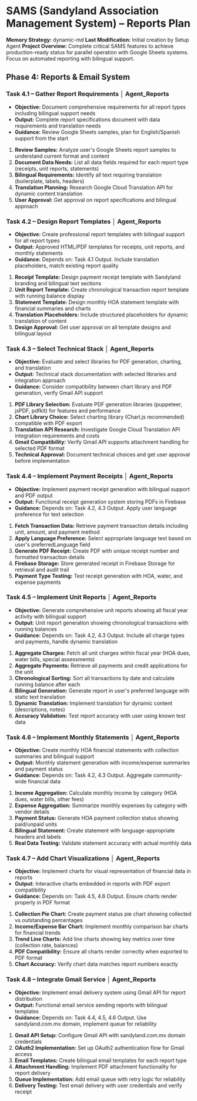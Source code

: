 # SAMS (Sandyland Association Management System) – Reports Plan

**Memory Strategy:** dynamic-md
**Last Modification:** Initial creation by Setup Agent
**Project Overview:** Complete critical SAMS features to achieve production-ready status for parallel operation with Google Sheets systems. Focus on automated reporting with bilingual support.

## Phase 4: Reports & Email System

### Task 4.1 – Gather Report Requirements │ Agent_Reports
- **Objective:** Document comprehensive requirements for all report types including bilingual support needs
- **Output:** Complete report specifications document with data requirements and translation needs
- **Guidance:** Review Google Sheets samples, plan for English/Spanish support from the start

1. **Review Samples:** Analyze user's Google Sheets report samples to understand current format and content
2. **Document Data Needs:** List all data fields required for each report type (receipts, unit reports, statements)
3. **Bilingual Requirements:** Identify all text requiring translation (boilerplate, labels, headers)
4. **Translation Planning:** Research Google Cloud Translation API for dynamic content translation
5. **User Approval:** Get approval on report specifications and bilingual approach

### Task 4.2 – Design Report Templates │ Agent_Reports
- **Objective:** Create professional report templates with bilingual support for all report types
- **Output:** Approved HTML/PDF templates for receipts, unit reports, and monthly statements
- **Guidance:** Depends on: Task 4.1 Output. Include translation placeholders, match existing report quality

1. **Receipt Template:** Design payment receipt template with Sandyland branding and bilingual text sections
2. **Unit Report Template:** Create chronological transaction report template with running balance display
3. **Statement Template:** Design monthly HOA statement template with financial summaries and charts
4. **Translation Placeholders:** Include structured placeholders for dynamic translation of content
5. **Design Approval:** Get user approval on all template designs and bilingual layout

### Task 4.3 – Select Technical Stack │ Agent_Reports
- **Objective:** Evaluate and select libraries for PDF generation, charting, and translation
- **Output:** Technical stack documentation with selected libraries and integration approach
- **Guidance:** Consider compatibility between chart library and PDF generation, verify Gmail API support

1. **PDF Library Selection:** Evaluate PDF generation libraries (puppeteer, jsPDF, pdfkit) for features and performance
2. **Chart Library Choice:** Select charting library (Chart.js recommended) compatible with PDF export
3. **Translation API Research:** Investigate Google Cloud Translation API integration requirements and costs
4. **Gmail Compatibility:** Verify Gmail API supports attachment handling for selected PDF format
5. **Technical Approval:** Document technical choices and get user approval before implementation

### Task 4.4 – Implement Payment Receipts │ Agent_Reports
- **Objective:** Implement payment receipt generation with bilingual support and PDF output
- **Output:** Functional receipt generation system storing PDFs in Firebase
- **Guidance:** Depends on: Task 4.2, 4.3 Output. Apply user language preference for text selection

1. **Fetch Transaction Data:** Retrieve payment transaction details including unit, amount, and payment method
2. **Apply Language Preference:** Select appropriate language text based on user's preferredLanguage field
3. **Generate PDF Receipt:** Create PDF with unique receipt number and formatted transaction details
4. **Firebase Storage:** Store generated receipt in Firebase Storage for retrieval and audit trail
5. **Payment Type Testing:** Test receipt generation with HOA, water, and expense payments

### Task 4.5 – Implement Unit Reports │ Agent_Reports
- **Objective:** Generate comprehensive unit reports showing all fiscal year activity with bilingual support
- **Output:** Unit report generation showing chronological transactions with running balances
- **Guidance:** Depends on: Task 4.2, 4.3 Output. Include all charge types and payments, handle dynamic translation

1. **Aggregate Charges:** Fetch all unit charges within fiscal year (HOA dues, water bills, special assessments)
2. **Aggregate Payments:** Retrieve all payments and credit applications for the unit
3. **Chronological Sorting:** Sort all transactions by date and calculate running balance after each
4. **Bilingual Generation:** Generate report in user's preferred language with static text translation
5. **Dynamic Translation:** Implement translation for dynamic content (descriptions, notes)
6. **Accuracy Validation:** Test report accuracy with user using known test data

### Task 4.6 – Implement Monthly Statements │ Agent_Reports
- **Objective:** Create monthly HOA financial statements with collection summaries and bilingual support
- **Output:** Monthly statement generation with income/expense summaries and payment status
- **Guidance:** Depends on: Task 4.2, 4.3 Output. Aggregate community-wide financial data

1. **Income Aggregation:** Calculate monthly income by category (HOA dues, water bills, other fees)
2. **Expense Aggregation:** Summarize monthly expenses by category with vendor details
3. **Payment Status:** Generate HOA payment collection status showing paid/unpaid units
4. **Bilingual Statement:** Create statement with language-appropriate headers and labels
5. **Real Data Testing:** Validate statement accuracy with actual monthly data

### Task 4.7 – Add Chart Visualizations │ Agent_Reports
- **Objective:** Implement charts for visual representation of financial data in reports
- **Output:** Interactive charts embedded in reports with PDF export compatibility
- **Guidance:** Depends on: Task 4.5, 4.6 Output. Ensure charts render properly in PDF format

1. **Collection Pie Chart:** Create payment status pie chart showing collected vs outstanding percentages
2. **Income/Expense Bar Chart:** Implement monthly comparison bar charts for financial trends
3. **Trend Line Charts:** Add line charts showing key metrics over time (collection rate, balances)
4. **PDF Compatibility:** Ensure all charts render correctly when exported to PDF format
5. **Chart Accuracy:** Verify chart data matches report numbers exactly

### Task 4.8 – Integrate Gmail Service │ Agent_Reports
- **Objective:** Implement email delivery system using Gmail API for report distribution
- **Output:** Functional email service sending reports with bilingual templates
- **Guidance:** Depends on: Task 4.4, 4.5, 4.6 Output. Use sandyland.com.mx domain, implement queue for reliability

1. **Gmail API Setup:** Configure Gmail API with sandyland.com.mx domain credentials
2. **OAuth2 Implementation:** Set up OAuth2 authentication flow for Gmail access
3. **Email Templates:** Create bilingual email templates for each report type
4. **Attachment Handling:** Implement PDF attachment functionality for report delivery
5. **Queue Implementation:** Add email queue with retry logic for reliability
6. **Delivery Testing:** Test email delivery with user credentials and verify receipt